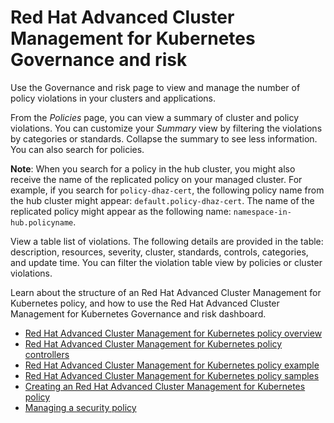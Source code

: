 # Red Hat Advanced Cluster Management for Kubernetes Governance and risk

Use the Governance and risk page to view and manage the number of policy violations in your clusters and applications. 

From the _Policies_ page, you can view a summary of cluster and policy violations. You can customize your _Summary_ view by filtering the violations by categories or standards. Collapse the summary to see less information. You can also search for policies. 

  **Note**: When you search for a policy in the hub cluster, you might also receive the name of the replicated policy on your managed cluster. For example, if you search for `policy-dhaz-cert`, the following policy name from the hub cluster might appear: `default.policy-dhaz-cert`. The name of the replicated policy might appear as the following name: `namespace-in-hub.policyname`.

View a table list of violations. The following details are provided in the table: description, resources, severity, cluster, standards, controls, categories, and update time. You can filter the violation table view by policies or cluster violations.


Learn about the structure of an Red Hat Advanced Cluster Management for Kubernetes policy, and how to use the Red Hat Advanced Cluster Management for Kubernetes Governance and risk dashboard.

- [Red Hat Advanced Cluster Management for Kubernetes policy overview](policy_overview.md)
- [Red Hat Advanced Cluster Management for Kubernetes policy controllers](policy_controllers.md)
- [Red Hat Advanced Cluster Management for Kubernetes policy example](policy_example.md)
- [Red Hat Advanced Cluster Management for Kubernetes policy samples](policy_samples.md)
- [Creating an Red Hat Advanced Cluster Management for Kubernetes policy](create_policy.md)
- [Managing a security policy](manage_grc_policy.md)
